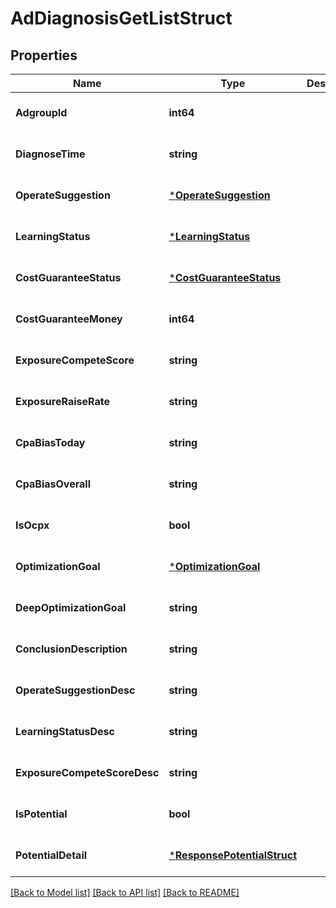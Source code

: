 # AdDiagnosisGetListStruct

## Properties
Name | Type | Description | Notes
------------ | ------------- | ------------- | -------------
**AdgroupId** | **int64** |  | [optional] [default to null]
**DiagnoseTime** | **string** |  | [optional] [default to null]
**OperateSuggestion** | [***OperateSuggestion**](OperateSuggestion.md) |  | [optional] [default to null]
**LearningStatus** | [***LearningStatus**](LearningStatus.md) |  | [optional] [default to null]
**CostGuaranteeStatus** | [***CostGuaranteeStatus**](CostGuaranteeStatus.md) |  | [optional] [default to null]
**CostGuaranteeMoney** | **int64** |  | [optional] [default to null]
**ExposureCompeteScore** | **string** |  | [optional] [default to null]
**ExposureRaiseRate** | **string** |  | [optional] [default to null]
**CpaBiasToday** | **string** |  | [optional] [default to null]
**CpaBiasOverall** | **string** |  | [optional] [default to null]
**IsOcpx** | **bool** |  | [optional] [default to null]
**OptimizationGoal** | [***OptimizationGoal**](OptimizationGoal.md) |  | [optional] [default to null]
**DeepOptimizationGoal** | **string** |  | [optional] [default to null]
**ConclusionDescription** | **string** |  | [optional] [default to null]
**OperateSuggestionDesc** | **string** |  | [optional] [default to null]
**LearningStatusDesc** | **string** |  | [optional] [default to null]
**ExposureCompeteScoreDesc** | **string** |  | [optional] [default to null]
**IsPotential** | **bool** |  | [optional] [default to null]
**PotentialDetail** | [***ResponsePotentialStruct**](response_potential_struct.md) |  | [optional] [default to null]

[[Back to Model list]](../README.md#documentation-for-models) [[Back to API list]](../README.md#documentation-for-api-endpoints) [[Back to README]](../README.md)


